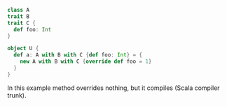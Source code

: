 ```scala
class A
trait B
trait C {
  def foo: Int
}

object U {
  def a: A with B with C {def foo: Int} = {
    new A with B with C {override def foo = 1}
  }
}
```
In this example method overrides nothing, but it compiles (Scala compiler trunk).
